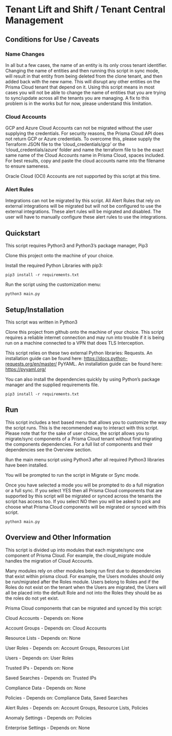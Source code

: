 # Tenant Lift and Shift / Tenant Central Management

## Conditions for Use / Caveats

### Name Changes

In all but a few cases, the name of an entity is its only cross tenant identifier. Changing the name of entities and then running this script in sync mode, will result in that entity from being deleted from the clone tenant, and then added back with the new name. This will disrupt any other entities on the Prisma Cloud tenant that depend on it. Using this script means in most cases you will not be able to change the name of entities that you are trying to sync/update across all the tenants you are managing. A fix to this problem is in the works but for now, please understand this limitation.

### Cloud Accounts

GCP and Azure Cloud Accounts can not be migrated without the user supplying the credentials. For security reasons, the Prisma Cloud API does not return GCP or Azure credentials. To overcome this, please supply the Terraform JSON file to the ‘cloud_credentials/gcp’ or the ‘cloud_credentials/azure’ folder and name the terraform file to be the exact same name of the Cloud Accounts name in Prisma Cloud, spaces included. For best results, copy and paste the cloud accounts name into the filename to ensure sameness.

Oracle Cloud (OCI) Accounts are not supported by this script at this time.

### Alert Rules

Integrations can not be migrated by this script. All Alert Rules that rely on external integrations will be migrated but will not be configured to use the external integrations. These alert rules will be migrated and disabled. The user will have to manually configure these alert rules to use the integrations.

## Quickstart

This script requires Python3 and Python3’s package manager, Pip3

Clone this project onto the machine of your choice.

Install the required Python Libraries with pip3:

`pip3 install -r requirements.txt`

Run the script using the customization menu:

`python3 main.py`

## Setup/Installation

This script was written in Python3

Clone this project from github onto the machine of your choice. This script requires a reliable internet connection and may run into trouble if it is being run on a machine connected to a VPN that does TLS Interception.

This script relies on these two external Python libraries:
Requests. An installation guide can be found here: https://docs.python-requests.org/en/master/
PyYAML. An installation guide can be found here: https://pyyaml.org/

You can also install the dependencies quickly by using Python’s package manager and the supplied requirements file.

`pip3 install -r requirements.txt`

## Run

This script includes a text based menu that allows you to customize the way the script runs. This is the recommended way to interact with this script. Please note that for the sake of user choice, the script allows you to migrate/sync components of a Prisma Cloud tenant without first migrating the components dependencies. For a full list of components and their dependencies see the Overview section. 

Run the main menu script using Python3 after all required Python3 libraries have been installed.

You will be prompted to run the script in Migrate or Sync mode.

Once you have selected a mode you will be prompted to do a full migration or a full sync. If you select YES then all Prisma Cloud components that are supported by this script will be migrated or synced across the tenants the script has access too. If you select NO then you will be asked to pick and choose what Prisma Cloud components will be migrated or synced with this script.

`python3 main.py`

## Overview and Other Information

This script is divided up into modules that each migrate/sync one component of Prisma Cloud. For example, the cloud_migrate module handles the migration of Cloud Accounts.

Many modules rely on other modules being run first due to dependencies that exist within prisma cloud. For example, the Users modules should only be run/migrated after the Roles module. Users belong to Roles and if the Roles do not exist on the tenant when the Users are migrated, the Users will all be placed into the default Role and not into the Roles they should be as the roles do not yet exist.

Prisma Cloud components that can be migrated and synced by this script:

Cloud Accounts - 	Depends on: None

Account Groups - 	Depends on: Cloud Accounts

Resource Lists - 	Depends on: None

User Roles - 		Depends on: Account Groups, Resources List

Users - 		Depends on: User Roles

Trusted IPs - 		Depends on: None

Saved Searches -	Depends on: Trusted IPs

Compliance Data -	Depends on: None

Policies - 		Depends on: Compliance Data, Saved Searches

Alert Rules - 		Depends on: Account Groups, Resource Lists, Policies

Anomaly Settings - 	Depends on: Policies

Enterprise Settings - 	Depends on: None
